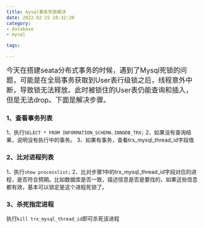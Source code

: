 ```yaml
---
title: mysql事务死锁解决
date: 2022-02-15 18:32:20
category:
- database
- mysql

tags:

---
```


<font size=4>
今天在搭建seata分布式事务的时候，遇到了Mysql死锁的问题，可能是在全局事务获取到User表行级锁之后，线程意外中断，导致锁无法释放。此时被锁住的User表仍能查询和插入，但是无法drop。下面是解决步骤。
</font>

### 1、查看事务列表
1、执行`SELECT * FROM INFORMATION_SCHEMA.INNODB_TRX;`
2、如果没有查询结果，说明没有执行中的事务。
3、如果有事务，查看trx_mysql_thread_id字段值

### 2、比对进程列表
1、执行`show processlist;`
2、比对步骤1中的trx_mysql_thread_id字段对应的进程，是否符合预期。比如数据库是否一致，描述信息是否是要找的，如果这些信息都有效，基本可以锁定是这个进程死锁了。

### 3、杀死指定进程
执行`kill trx_mysql_thread_id`即可杀死该进程
